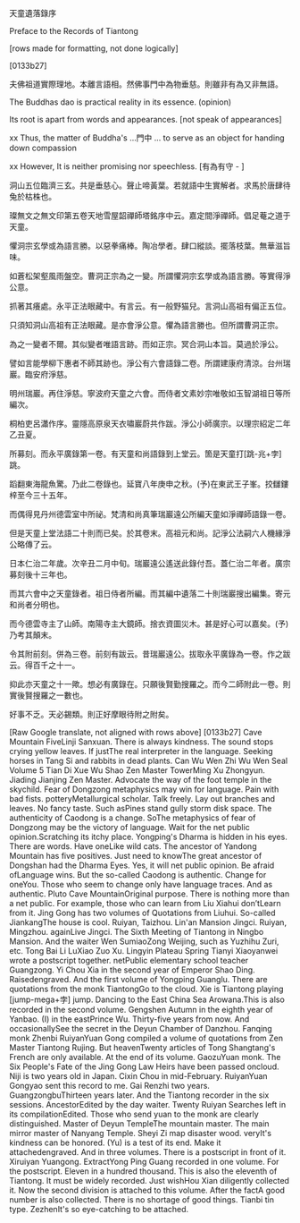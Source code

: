 天童遺落錄序

Preface to the Records of Tiantong

[rows made for formatting, not done logically]

[0133b27] 

夫佛祖道實際理地。本離言語相。然佛事門中為物垂慈。則雖非有為又非無語。

The Buddhas dao is practical reality in its essence. (opinion)
  
Its root is apart from words and appearances. [not speak of appearances] 

xx Thus, the matter of Buddha's ...門中 ... to serve as an object for handing down compassion 
  
xx However, It is neither promising nor speechless. [有為有守 - ]


洞山五位臨濟三玄。共是垂慈心。聲止啼黃葉。若就語中生實解者。求馬於唐肆待兔於枯株也。


璨無文之無文印第五卷天地雪屋韶禪師塔銘序中云。嘉定間淨禪師。倡足菴之道于天童。


懼洞宗玄學或為語言勝。以惡拳痛棒。陶冶學者。肆口縱談。擺落枝葉。無華滋旨味。


如蒼松架壑風雨盤空。曹洞正宗為之一變。所謂懼洞宗玄學或為語言勝。等實得淨公意。


抓著其癢處。永平正法眼藏中。有言云。有一般野猫兒。言洞山高祖有偏正五位。


只須知洞山高祖有正法眼藏。是亦會淨公意。懼為語言勝也。但所謂曹洞正宗。


為之一變者不爾。其似變者唯語言跡。而如正宗。冥合洞山本旨。莫過於淨公。


譬如言能學柳下惠者不師其跡也。淨公有六會語錄二卷。所謂建康府清涼。台州瑞巖。臨安府淨慈。


明州瑞巖。再住淨慈。寧波府天童之六會。而侍者文素妙宗唯敬如玉智湖祖日等所編次。


桐柏吏呂瀟作序。靈隱高原泉天衣嘯巖蔚共作跋。淨公小師廣宗。以理宗紹定二年乙丑夏。


所募刻。而永平廣錄第一卷。有天童和尚語錄到上堂云。箇是天童打[跳-兆+孛]跳。


蹈翻東海龍魚驚。乃此二卷錄也。延寶八年庚申之秋。(予)在東武王子峯。挍讎鏤梓至今三十五年。


而偶得見丹州德雲室中所祕。梵清和尚真筆瑞巖遠公所編天童如淨禪師語錄一卷。


但是天童上堂法語二十則而已矣。於其卷末。高祖元和尚。記淨公法嗣六人機緣淨公略傳了云。


日本仁治二年歲。次辛丑二月中旬。瑞巖遠公遙送此錄付吾。蓋仁治二年者。廣宗募刻後十三年也。


而其六會中之天童錄者。祖日侍者所編。而其編中遺落二十則瑞巖搜出編集。寄元和尚者分明也。


而今德雲寺主了山師。南陽寺主大鏡師。捨衣資圖災木。甚是好心可以嘉矣。(予)乃考其顛末。


令其附前刻。併為三卷。前刻有跋云。昔瑞巖遠公。拔取永平廣錄為一卷。作之跋云。得百千之十一。


抑此亦天童之十一歟。想必有廣錄在。只願後賢勤搜羅之。而今二師附此一卷。則實後賢搜羅之一數也。


好事不乏。天必錫類。則正好摩眼待附之附矣。




[Raw Google translate, not aligned with rows above]
[0133b27] 
Cave Mountain FiveLinji Sanxuan. There is always kindness. The sound stops crying yellow leaves.
If justThe real interpreter in the language. Seeking horses in Tang Si and rabbits in dead plants.
Can Wu Wen Zhi Wu Wen Seal Volume 5 Tian Di Xue Wu Shao Zen Master TowerMing Xu Zhongyun. 
Jiading Jianjing Zen Master. Advocate the way of the foot temple in the skychild.
Fear of Dongzong metaphysics may win for language. Pain with bad fists. potteryMetallurgical scholar. 
Talk freely. Lay out branches and leaves. No fancy taste. Such asPines stand gully storm disk space. 
The authenticity of Caodong is a change. SoThe metaphysics of fear of Dongzong may be the victory of language. 
Wait for the net public opinion.Scratching its itchy place. Yongping's Dharma is hidden in his eyes. There are words. 
Have oneLike wild cats. The ancestor of Yandong Mountain has five positives. 
Just need to knowThe great ancestor of Dongshan had the Dharma Eyes. Yes, it will net public opinion. 
Be afraid ofLanguage wins. But the so-called Caodong is authentic. Change for oneYou. 
Those who seem to change only have language traces. And as authentic. Pluto Cave MountainOriginal purpose. 
There is nothing more than a net public. For example, those who can learn from Liu Xiahui don’tLearn from it.
Jing Gong has two volumes of Quotations from Liuhui. So-called JiankangThe house is cool. Ruiyan, Taizhou.
Lin'an Mansion Jingci. Ruiyan, Mingzhou. againLive Jingci. The Sixth Meeting of Tiantong in Ningbo Mansion.
And the waiter Wen SumiaoZong Weijing, such as Yuzhihu Zuri, etc. Tong Bai Li LuXiao Zuo Xu. 
Lingyin Plateau Spring Tianyi Xiaoyanwei wrote a postscript together. netPublic elementary school teacher Guangzong.
Yi Chou Xia in the second year of Emperor Shao Ding. Raisedengraved. And the first volume of Yongping Guanglu. 
There are quotations from the monk TiantongGo to the cloud. Xie is Tiantong playing [jump-mega+孛] jump. 
Dancing to the East China Sea Arowana.This is also recorded in the second volume. Gengshen Autumn in the eighth year of Yanbao. 
(I) in the eastPrince Wu. Thirty-five years from now. And occasionallySee the secret in the Deyun Chamber of Danzhou.
Fanqing monk Zhenbi RuiyanYuan Gong compiled a volume of quotations from Zen Master Tiantong Rujing.
But heavenTwenty articles of Tong Shangtang's French are only available. At the end of its volume.
GaozuYuan monk. The Six People's Fate of the Jing Gong Law Heirs have been passed oncloud. 
Niji is two years old in Japan. Cixin Chou in mid-February. RuiyanYuan Gongyao sent this record to me. 
Gai Renzhi two years. GuangzongbuThirteen years later. And the Tiantong recorder in the six sessions. 
AncestorEdited by the day waiter. Twenty Ruiyan Searches left in its compilationEdited. 
Those who send yuan to the monk are clearly distinguished. Master of Deyun TempleThe mountain master. 
The main mirror master of Nanyang Temple. Sheyi Zi map disaster wood. veryIt's kindness can be honored. 
(Yu) is a test of its end. Make it attachedengraved. And in three volumes. There is a postscript in front of it. 
Xiruiyan Yuangong. ExtractYong Ping Guang recorded in one volume. For the postscript. Eleven in a hundred thousand.
This is also the eleventh of Tiantong. It must be widely recorded. Just wishHou Xian diligently collected it. 
Now the second division is attached to this volume. After the factA good number is also collected. 
There is no shortage of good things. Tianbi tin type. ZezhenIt's so eye-catching to be attached.
